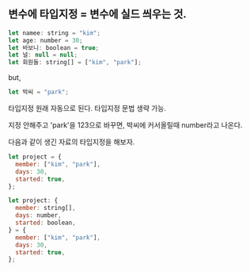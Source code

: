 ## 변수에 타입지정 = 변수에 실드 씌우는 것.

```jsx
let namee: string = "kim";
let age: number = 30;
let 바보니: boolean = true;
let 널: null = null;
let 회원들: string[] = ["kim", "park"];
```

but,

```jsx
let 박씨 = "park";
```

타입지정 원래 자동으로 된다. 타입지정 문법 생략 가능.

지정 안해주고 'park'을 123으로 바꾸면, 박씨에 커서올릴때 number라고 나온다.

다음과 같이 생긴 자료의 타입지정을 해보자.

```jsx
let project = {
  member: ["kim", "park"],
  days: 30,
  started: true,
};

let project: {
  member: string[],
  days: number,
  started: boolean,
} = {
  member: ["kim", "park"],
  days: 30,
  started: true,
};
```
